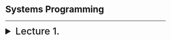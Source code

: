 # Systems Programming

---

<details>
  <summary style="font-size: 30px; font-weight: 500; cursor: pointer;">Lecture 1.</summary>
  

</details>
